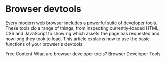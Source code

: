# Browser devtools

Every modern web browser includes a powerful suite of developer tools. These tools do a range of things, from inspecting currently-loaded HTML, CSS and JavaScript to showing which assets the page has requested and how long they took to load. This article explains how to use the basic functions of your browser's devtools.

<ResourceGroupTitle>Free Content</ResourceGroupTitle>
<BadgeLink badgeText='Read' colorScheme='yellow' href='https://developer.mozilla.org/en-US/docs/Learn/Common_questions/What_are_browser_developer_tools'>What are browser developer tools?</BadgeLink>
<BadgeLink colorScheme='yellow' badgeText='Read' href='https://www.geeksforgeeks.org/browser-developer-tools/'>Browser Developer Tools</BadgeLink>
